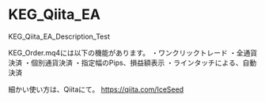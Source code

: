 # KEG_Qiita_EA
 KEG_Qiita_EA_Description_Test

KEG_Order.mq4には以下の機能があります。
・ワンクリックトレード
・全通貨決済
・個別通貨決済
・指定幅のPips、損益額表示
・ラインタッチによる、自動決済

細かい使い方は、Qiitaにて。
https://qiita.com/IceSeed
